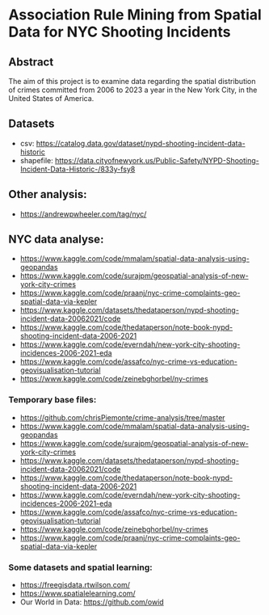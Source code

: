 # Association Rule Mining from Spatial Data for NYC Shooting Incidents
## Abstract
The aim of this project is to examine data regarding the spatial distribution of crimes committed from 2006 to 2023 a year in the New York City, in the United States of America. 
## Datasets
* csv: https://catalog.data.gov/dataset/nypd-shooting-incident-data-historic <br>
* shapefile: https://data.cityofnewyork.us/Public-Safety/NYPD-Shooting-Incident-Data-Historic-/833y-fsy8 

## Other analysis:
* https://andrewpwheeler.com/tag/nyc/

## NYC data analyse:
* https://www.kaggle.com/code/mmalam/spatial-data-analysis-using-geopandas
* https://www.kaggle.com/code/surajpm/geospatial-analysis-of-new-york-city-crimes
* https://www.kaggle.com/code/praanj/nyc-crime-complaints-geo-spatial-data-via-kepler
* https://www.kaggle.com/datasets/thedataperson/nypd-shooting-incident-data-20062021/code
* https://www.kaggle.com/code/thedataperson/note-book-nypd-shooting-incident-data-2006-2021
* https://www.kaggle.com/code/everndah/new-york-city-shooting-incidences-2006-2021-eda
* https://www.kaggle.com/code/assafco/nyc-crime-vs-education-geovisualisation-tutorial
* https://www.kaggle.com/code/zeinebghorbel/ny-crimes

### Temporary base files:
* https://github.com/chrisPiemonte/crime-analysis/tree/master
* https://www.kaggle.com/code/mmalam/spatial-data-analysis-using-geopandas
* https://www.kaggle.com/code/surajpm/geospatial-analysis-of-new-york-city-crimes
* https://www.kaggle.com/datasets/thedataperson/nypd-shooting-incident-data-20062021/code
* https://www.kaggle.com/code/thedataperson/note-book-nypd-shooting-incident-data-2006-2021
* https://www.kaggle.com/code/everndah/new-york-city-shooting-incidences-2006-2021-eda
* https://www.kaggle.com/code/assafco/nyc-crime-vs-education-geovisualisation-tutorial
* https://www.kaggle.com/code/zeinebghorbel/ny-crimes
* https://www.kaggle.com/code/praanj/nyc-crime-complaints-geo-spatial-data-via-kepler

### Some datasets and spatial learning:
* https://freegisdata.rtwilson.com/
* https://www.spatialelearning.com/
* Our World in Data: https://github.com/owid 